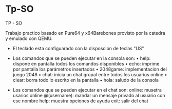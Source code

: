 # Tp-SO
TP - SO

Trabajo practico basado en Pure64 y x64Barebones provisto por la catedra y emulado con QEMU.

* El teclado esta configuarado con la disposcion de teclas "US"

* Los comandos que se pueden ejecutar en la consola son:
		• help: dispone en pantalla todos los comandos disponibles
		• echo: imprime por pantalla los parámetros insertados
		• 2048game: implementacion del juego 2048
		• chat: inicia un chat grupal entre todos los usuarios online
		• clear: borra todo lo escrito en la pantalla
		• hola: saludo de la consola

* Los comandos que se pueden ejecutar en el chat son:
		online: musetra usarios online
		@(username): mandar un mensaje privado al usuario con ese nombre
		help: muestra opciones de ayuda
		exit: salir del chat
